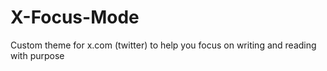 # X-Focus-Mode
Custom theme for x.com (twitter) to help you focus on writing and reading with purpose
